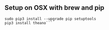 ## Setup on OSX with brew and pip

```brew install python3
sudo pip3 install --upgrade pip setuptools
pip3 install theano```
